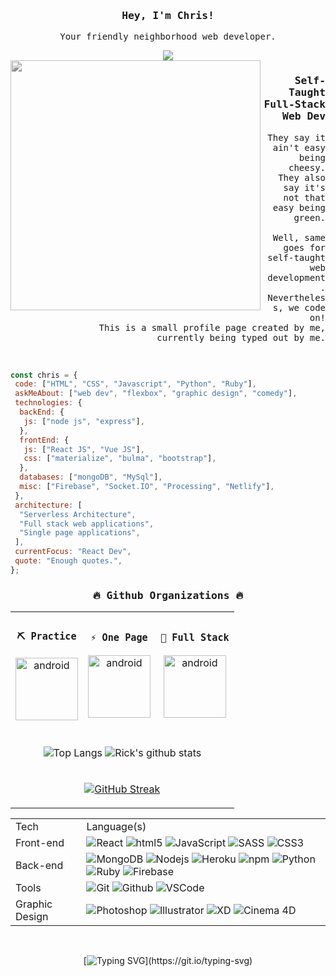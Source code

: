 <div align="center">
  <h3><samp>Hey, I'm Chris!</samp></h3>
  <p><samp>Your friendly neighborhood web developer.</samp></p>
<img src="https://i.giphy.com/media/WR0QnqocVaLXuA3Rnr/giphy.webp">

</div>

  <img width="400" align='left' src="https://data.whicdn.com/images/290733198/original.gif" style="filter:grayscale(100%);">

  <div align="right">
  
### <samp>Self-Taught Full-Stack Web Dev</samp>

<p height="50"><samp>They say it ain't easy being cheesy.  <br/>They also say it's not that easy being green. <br/> <br/>Well, same goes for self-taught web development. <br/>Nevertheless, we code on! <br/>This is a small profile page created by me, <br/>currently being typed out by me.</samp></p>
<br/>

</div>

```javascript
const chris = {
 code: ["HTML", "CSS", "Javascript", "Python", "Ruby"],
 askMeAbout: ["web dev", "flexbox", "graphic design", "comedy"],
 technologies: {
  backEnd: {
   js: ["node js", "express"],
  },
  frontEnd: {
   js: ["React JS", "Vue JS"],
   css: ["materialize", "bulma", "bootstrap"],
  },
  databases: ["mongoDB", "MySql"],
  misc: ["Firebase", "Socket.IO", "Processing", "Netlify"],
 },
 architecture: [
  "Serverless Architecture",
  "Full stack web applications",
  "Single page applications",
 ],
 currentFocus: "React Dev",
 quote: "Enough quotes.",
};
```

<div align="center">
<table>
    <tr>
      <h3><samp>🔥 Github Organizations 🔥</samp></h3>
    </tr>
    <tr>
        <td align="center">
            <h3><samp>⛏ Practice</samp></h3>
      <a href="https://github.com/cbonilladev-practice" target="_blank"> <img src="https://raw.githubusercontent.com/icons8/flat-color-icons/8eccbbbd8b2af1d2c9593e7cfba5ecb0d68ee378/svg/command_line.svg" alt="android" width="100" height="100"/> </a> 
        </td>
        <td align="center">
            <h3><samp>⚡ One Page</samp></h3>
      <a href="https://github.com/cbonilladev-onepage" target="_blank"> <img src="https://raw.githubusercontent.com/icons8/flat-color-icons/8eccbbbd8b2af1d2c9593e7cfba5ecb0d68ee378/svg/calculator.svg" alt="android" width="100" height="100"/> </a> 
        </td>
        <td align="center">
            <h3><samp>🤖 Full Stack</samp></h3>
      <a href="https://github.com/cbonilladev-fullstack" target="_blank"> <img src="https://raw.githubusercontent.com/icons8/flat-color-icons/8eccbbbd8b2af1d2c9593e7cfba5ecb0d68ee378/svg/circuit.svg" alt="android" width="100" height="100"/> </a> 
        </td>
    </tr>
  <tr style="border:none;">
    <td colspan="3" align="center" style="border:none;">
      <br />
      
![Top Langs](https://github-readme-stats-5wvjxcbzk-rickstaa.vercel.app/api/top-langs/?username=Cabonilla&role=ORGANIZATION_MEMBER,OWNER,COLLABORATOR&layout=compact&card_width=250&langs_count=8&hide_border=1&line_height=23&theme=tokyonight&text_color=FFFFFF&title_color=FFFFFF&bg_color=0D1117)
![Rick's github stats](https://github-readme-stats-5wvjxcbzk-rickstaa.vercel.app/api?username=Cabonilla&show_icons=true&count_private=true&role=OWNER,COLLABORATOR&line_height=24&hide_rank=true&hide_border=1&theme=tokyonight&text_color=FFFFFF&title_color=FFFFFF&bg_color=0D1117)
    </td>
  </tr>
  <tr>
    <td colspan="3" align="center">
      
      
[![GitHub Streak](http://github-readme-streak-stats.herokuapp.com?user=Cabonilla&theme=dark&hide_border=true&background=DD272700&stroke=DD272700)](https://git.io/streak-stats)    
    </td>
  </tr>
</table>
  
<table>
    <tr>
        <td>Tech</td>
        <td>Language(s)</td>
    </tr>
    <tr>
        <td>Front-end</td>
        <td><img alt="React" src="https://img.shields.io/badge/-React-45b8d8?style=flat-square&logo=react&logoColor=white" />
            <img alt="html5" src="https://img.shields.io/badge/-HTML5-E34F26?style=flat-square&logo=html5&logoColor=white" />
            <img alt="JavaScript" src="https://img.shields.io/badge/JavaScript%20-%23F7DF1E.svg?logo=javascript&logoColor=black">
            <img alt="SASS" src="https://img.shields.io/badge/Sass%20-hotpink.svg?logo=SASS&logoColor=white">
            <img alt="CSS3" src="https://img.shields.io/badge/-CSS3-1572B6?style=plastic&logo=css3">
        </td>
    </tr>
        <tr>
        <td>Back-end</td>
        <td>
        <img alt="MongoDB" src="https://img.shields.io/badge/-MongoDB-13aa52?style=flat-square&logo=mongodb&logoColor=white" />  
        <img alt="Nodejs" src="https://img.shields.io/badge/-Nodejs-43853d?style=flat-square&logo=Node.js&logoColor=white" /> 
        <img alt="Heroku" src="https://img.shields.io/badge/-Heroku-430098?style=flat-square&logo=heroku&logoColor=white" /> 
        <img alt="npm" src="https://img.shields.io/badge/-NPM-CB3837?style=flat-square&logo=npm&logoColor=white" />
        <img alt="Python" src="https://img.shields.io/badge/Python%20-%2314354C.svg?logo=python&logoColor=white">
        <img alt="Ruby" src="https://img.shields.io/badge/Ruby-CC342D.svg?logo=ruby&logoColor=white">
        <img alt="Firebase" src="https://img.shields.io/badge/Firebase-black?style=flat-square&logo=firebase">
        </td>
    </tr>
        <tr>
        <td>Tools</td>
        <td>
        <img alt="Git" src="https://img.shields.io/badge/-Git-black?style=flat-square&logo=git" />  
        <img alt="Github" src="https://img.shields.io/badge/-GitHub-181717?style=flat-square&logo=github" />
        <img alt="VSCode" src="https://img.shields.io/badge/-VS%20Code-007ACC?style=flat-square&logo=visual-studio-code" />
        </td>
    </tr>
        <tr>
        <td>Graphic Design</td>
        <td>
        <img alt="Photoshop" src="https://img.shields.io/badge/-Photoshop-3480fa?style=flat-square&logo=adobephotoshop&logoColor=white" />  
        <img alt="Illustrator" src="https://img.shields.io/badge/-Illustrator-fabb34?style=flat-square&logo=adobeillustrator&logoColor=white" />  
        <img alt="XD" src="https://img.shields.io/badge/-XD-bf21af?style=flat-square&logo=adobexd&logoColor=white" />  
        <img alt="Cinema 4D" src="https://img.shields.io/badge/-Cinema 4D-3e78b3?style=flat-square&logo=cinema4d&logoColor=white" />  
        </td>
    </tr>
</table>
  <br/>

[![Typing SVG](https://readme-typing-svg.herokuapp.com?color=F7F7F7&lines=Thank+you%2C+and+have+a+nice+day.)](https://git.io/typing-svg)

</div>
